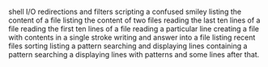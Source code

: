 shell I/O redirections and filters
scripting a confused smiley
listing the content of a file
listing the content of two files
reading the last ten lines of a file
reading the first ten lines of a file
reading a particular line
creating a file with contents in a single stroke
writing and answer into a file
listing recent files
sorting
listing a pattern
searching and displaying lines containing a pattern
searching a displaying lines with patterns and some lines after that.
